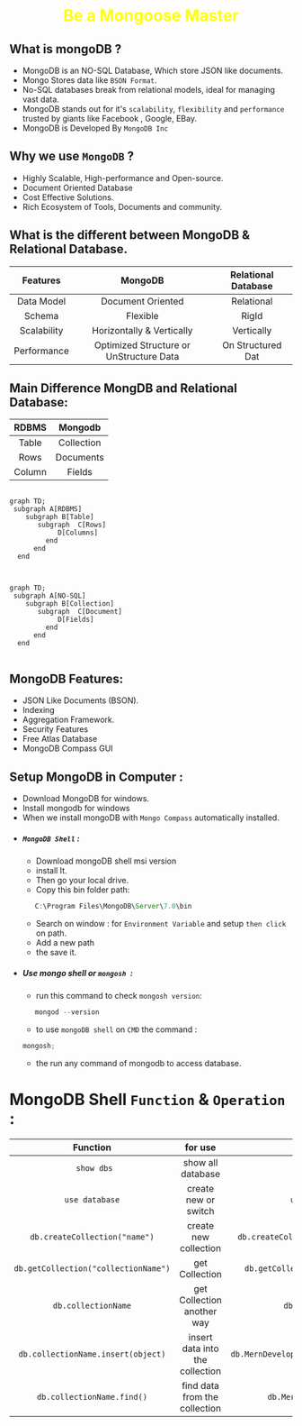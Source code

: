 # <p style="color: Yellow; text-align: center;"> Be a Mongoose Master</p>

## What is mongoDB ?

- MongoDB is an NO-SQL Database, Which store JSON like documents.
- Mongo Stores data like `BSON Format`.
- No-SQL databases break from relational models, ideal for managing vast data.
- MongoDB stands out for it's `scalability`, `flexibility` and `performance`
  trusted by giants like Facebook , Google, EBay.
- MongoDB is Developed By `MongoDB Inc`

## Why we use `MongoDB` ?

- Highly Scalable, High-performance and Open-source.
- Document Oriented Database
- Cost Effective Solutions.
- Rich Ecosystem of Tools, Documents and community.

## What is the different between MongoDB & Relational Database.

|  Features   |                 MongoDB                 | Relational Database |
| :---------: | :-------------------------------------: | :-----------------: |
| Data Model  |            Document Oriented            |     Relational      |
|   Schema    |                Flexible                 |        RigId        |
| Scalability |        Horizontally & Vertically        |     Vertically      |
| Performance | Optimized Structure or UnStructure Data |  On Structured Dat  |

## Main Difference MongDB and Relational Database:

| RDBMS  |  Mongodb   |
| :----: | :--------: |
| Table  | Collection |
|  Rows  | Documents  |
| Column |   Fields   |

```mermaid

graph TD;
 subgraph A[RDBMS]
    subgraph B[Table]
       subgraph  C[Rows]
            D[Columns]
         end
      end
  end


```

```mermaid

graph TD;
 subgraph A[NO-SQL]
    subgraph B[Collection]
       subgraph  C[Document]
            D[Fields]
         end
      end
  end


```

## MongoDB Features:

- JSON Like Documents (BSON).
- Indexing
- Aggregation Framework.
- Security Features
- Free Atlas Database
- MongoDB Compass GUI

## Setup MongoDB in Computer :

- Download MongoDB for windows.
- Install mongodb for windows
- When we install mongoDB with `Mongo Compass` automatically installed.
- ##### `MongoDB Shell` :
  - Download mongoDB shell msi version
  - install It.
  - Then go your local drive.
  - Copy this bin folder path:
  ```js
     C:\Program Files\MongoDB\Server\7.0\bin
  ```
  - Search on window : for `Environment Variable` and setup `then click ` on
    path.
  - Add a new path
  - the save it.
- ##### Use mongo shell or `mongosh `:
  - run this command to check `mongosh version`:
  ```js
     mongod --version
  ```
  - to use `mongoDB shell` on `CMD` the command :
  ```js
  mongosh;
  ```
  - the run any command of mongodb to access database.

# MongoDB Shell `Function` & `Operation` :

|               Function               |             for use             |                  example                  |
| :----------------------------------: | :-----------------------------: | :---------------------------------------: |
|             ` show dbs`              |        show all database        |                `show dbs`                 |
|            `use database`            |      create new or switch       |              `use developer`              |
|    `db.createCollection("name")`     |      create new collection      |  `db.createCollection('MernDeveloper')`   |
| `db.getCollection("collectionName")` |         get Collection          |    `db.getCollection('MernDeveloper')`    |
|         `db.collectionName`          |   get Collection another way    |            `db.MernDeveloper`             |
|  `db.collectionName.insert(object)`  | insert data into the collection | `db.MernDeveloper.insert({name:'soyeb'})` |
|      `db.collectionName.find()`      |  find data from the collection  |         `db.MernDeveloper.find()`         |

